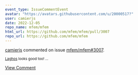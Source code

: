 ```yaml
---
event_type: IssueCommentEvent
avatar: "https://avatars.githubusercontent.com/u/20000517?"
user: camierjs
date: 2022-12-05
repo_name: mfem/mfem
html_url: https://github.com/mfem/mfem/pull/3007
repo_url: https://github.com/mfem/mfem
---
```


<a href='https://github.com/camierjs' target='_blank'>camierjs</a> commented on issue <a href='https://github.com/mfem/mfem/pull/3007' target='_blank'>mfem/mfem#3007</a>.

<small>[Laghos](https://github.com/CEED/Laghos) looks good too!...</small>

<a href='https://github.com/mfem/mfem/pull/3007' target='_blank'>View Comment</a>